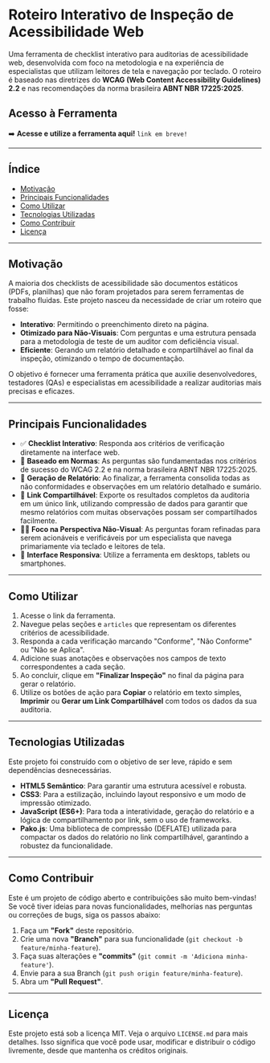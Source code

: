 # Roteiro Interativo de Inspeção de Acessibilidade Web

Uma ferramenta de checklist interativo para auditorias de acessibilidade web, desenvolvida com foco na metodologia e na experiência de especialistas que utilizam leitores de tela e navegação por teclado. O roteiro é baseado nas diretrizes do **WCAG (Web Content Accessibility Guidelines) 2.2** e nas recomendações da norma brasileira **ABNT NBR 17225:2025**.

## Acesso à Ferramenta

➡️ **Acesse e utilize a ferramenta aqui!** `link em breve!`

---

## Índice

- [Motivação](#motivação)
- [Principais Funcionalidades](#principais-funcionalidades)
- [Como Utilizar](#como-utilizar)
- [Tecnologias Utilizadas](#tecnologias-utilizadas)
- [Como Contribuir](#como-contribuir)
- [Licença](#licença)

---

## Motivação

A maioria dos checklists de acessibilidade são documentos estáticos (PDFs, planilhas) que não foram projetados para serem ferramentas de trabalho fluidas. Este projeto nasceu da necessidade de criar um roteiro que fosse:

- **Interativo**: Permitindo o preenchimento direto na página.
- **Otimizado para Não-Visuais**: Com perguntas e uma estrutura pensada para a metodologia de teste de um auditor com deficiência visual.
- **Eficiente**: Gerando um relatório detalhado e compartilhável ao final da inspeção, otimizando o tempo de documentação.

O objetivo é fornecer uma ferramenta prática que auxilie desenvolvedores, testadores (QAs) e especialistas em acessibilidade a realizar auditorias mais precisas e eficazes.

---

## Principais Funcionalidades

- ✅ **Checklist Interativo**: Responda aos critérios de verificação diretamente na interface web.
- 📜 **Baseado em Normas**: As perguntas são fundamentadas nos critérios de sucesso do WCAG 2.2 e na norma brasileira ABNT NBR 17225:2025.
- 📄 **Geração de Relatório**: Ao finalizar, a ferramenta consolida todas as não conformidades e observações em um relatório detalhado e sumário.
- 🔗 **Link Compartilhável**: Exporte os resultados completos da auditoria em um único link, utilizando compressão de dados para garantir que mesmo relatórios com muitas observações possam ser compartilhados facilmente.
- 🧑‍💻 **Foco na Perspectiva Não-Visual**: As perguntas foram refinadas para serem acionáveis e verificáveis por um especialista que navega primariamente via teclado e leitores de tela.
- 📱 **Interface Responsiva**: Utilize a ferramenta em desktops, tablets ou smartphones.

---

## Como Utilizar

1. Acesse o link da ferramenta.
2. Navegue pelas seções e `articles` que representam os diferentes critérios de acessibilidade.
3. Responda a cada verificação marcando "Conforme", "Não Conforme" ou "Não se Aplica".
4. Adicione suas anotações e observações nos campos de texto correspondentes a cada seção.
5. Ao concluir, clique em **"Finalizar Inspeção"** no final da página para gerar o relatório.
6. Utilize os botões de ação para **Copiar** o relatório em texto simples, **Imprimir** ou **Gerar um Link Compartilhável** com todos os dados da sua auditoria.

---

## Tecnologias Utilizadas

Este projeto foi construído com o objetivo de ser leve, rápido e sem dependências desnecessárias.

- **HTML5 Semântico**: Para garantir uma estrutura acessível e robusta.
- **CSS3**: Para a estilização, incluindo layout responsivo e um modo de impressão otimizado.
- **JavaScript (ES6+)**: Para toda a interatividade, geração do relatório e a lógica de compartilhamento por link, sem o uso de frameworks.
- **Pako.js**: Uma biblioteca de compressão (DEFLATE) utilizada para compactar os dados do relatório no link compartilhável, garantindo a robustez da funcionalidade.

---

## Como Contribuir

Este é um projeto de código aberto e contribuições são muito bem-vindas! Se você tiver ideias para novas funcionalidades, melhorias nas perguntas ou correções de bugs, siga os passos abaixo:

1. Faça um **"Fork"** deste repositório.
2. Crie uma nova **"Branch"** para sua funcionalidade (`git checkout -b feature/minha-feature`).
3. Faça suas alterações e **"commits"** (`git commit -m 'Adiciona minha-feature'`).
4. Envie para a sua Branch (`git push origin feature/minha-feature`).
5. Abra um **"Pull Request"**.

---

## Licença

Este projeto está sob a licença MIT. Veja o arquivo `LICENSE.md` para mais detalhes. Isso significa que você pode usar, modificar e distribuir o código livremente, desde que mantenha os créditos originais.
